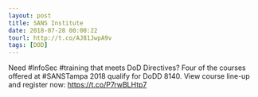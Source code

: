 ```yaml
---
layout: post
title: SANS Institute
date: 2018-07-28 00:00:22
tourl: http://t.co/AJ81JwpA9v
tags: [DOD]
---
```

Need #InfoSec #training that meets DoD Directives? Four of the courses offered at #SANSTampa 2018 qualify for DoDD 8140. View course line-up and register now: https://t.co/P7rwBLHtp7
